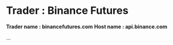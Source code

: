 # Trader : Binance Futures #

**Trader name : binancefutures.com**
**Host name : api.binance.com**

...

